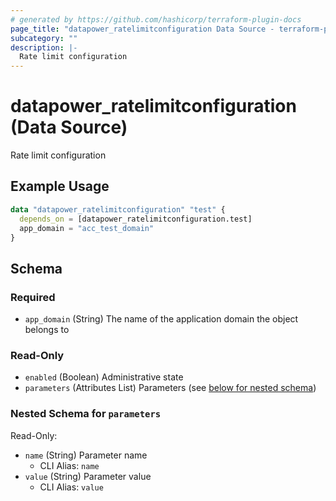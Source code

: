 ```yaml
---
# generated by https://github.com/hashicorp/terraform-plugin-docs
page_title: "datapower_ratelimitconfiguration Data Source - terraform-provider-datapower"
subcategory: ""
description: |-
  Rate limit configuration
---
```


# datapower_ratelimitconfiguration (Data Source)

Rate limit configuration

## Example Usage

```terraform
data "datapower_ratelimitconfiguration" "test" {
  depends_on = [datapower_ratelimitconfiguration.test]
  app_domain = "acc_test_domain"
}
```

<!-- schema generated by tfplugindocs -->
## Schema

### Required

- `app_domain` (String) The name of the application domain the object belongs to

### Read-Only

- `enabled` (Boolean) Administrative state
- `parameters` (Attributes List) Parameters (see [below for nested schema](#nestedatt--parameters))

<a id="nestedatt--parameters"></a>
### Nested Schema for `parameters`

Read-Only:

- `name` (String) Parameter name
  - CLI Alias: `name`
- `value` (String) Parameter value
  - CLI Alias: `value`
